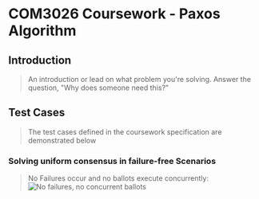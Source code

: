 # COM3026 Coursework - Paxos Algorithm

## Introduction

> An introduction or lead on what problem you're solving. Answer the question, "Why does someone need this?"

## Test Cases
> The test cases defined in the coursework specification are demonstrated below
### Solving uniform consensus in failure-free Scenarios
> No Failures occur and no ballots execute concurrently:
![No failures, no concurrent ballots](https://i.imgur.com/qqhOEuu.png)